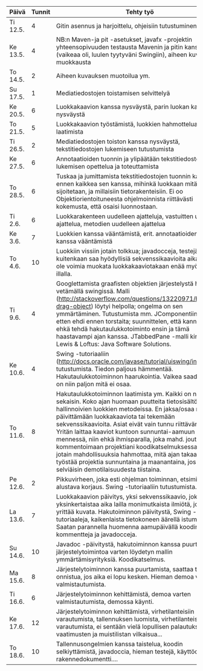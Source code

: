  Päivä     |Tunnit |Tehty työ
-----------|-------|----------------------------------------------------------------------------------------------------------------------------------------------
 Ti 12.5.  |   4   |Gitin asennus ja harjoittelu, ohjeisiin tutustuminen
 Ke 13.5.  |   4   |NB:n Maven-ja pit -asetukset, javafx -projektin yhteensopivuuden testausta Mavenin ja pitin kanssa (vaikeaa oli, luulen tyytyväni Swingiin), aiheen kuvauksen muokkausta
 To 14.5.  |   2   |Aiheen kuvauksen muotoilua ym.
 Su 17.5.  |   1   |Mediatiedostojen toistamisen selvittelyä 
 Ke 20.5.  |   6   |Luokkakaavion kanssa nysväystä, parin luokan kanssa nysväystä
 To 21.5.  |   5   |Luokkakaavion työstämistä, luokkien hahmottelua, testien laatimista
 Ti 26.5.  |   2   |Mediatiedostojen toiston kanssa nysväystä, tekstitiedostojen lukemiseen tutustumista
 Ke 27.5.  |   6   |Annotaatioiden tuonnin ja ylipäätään tekstitiedostojen lukemisen opettelua ja toteuttamista
 To 28.5.  |   6   |Tuskaa ja jumittamista tekstitiedostojen tuonnin kanssa, ja ennen kaikkea sen kanssa, mihinkä luokkaan mitäkin tietoa sijoitetaan, ja millaisiin tietorakenteisiin. Ei oo Objektiorientoituneesta ohjelmoinnista riittävästi kokemusta, että osaisi luonnostaan.
 Ti 2.6.   |   6   |Luokkarakenteen uudelleen ajatteluja, vastuitten uudelleen ajattelua, metodien uudelleen ajattelua
 Ke 3.6.   |   7   |Luokkien kanssa vääntämistä, erit. annotaatioiden tuonnin kanssa vääntämistä
 To 4.6.   |   10  |Luokkiin vissiin jotain tolkkua; javadocceja, testejä. En kuitenkaan saa hyödyllisiä sekvenssikaavioita aikaan. Ei ole voimia muokata luokkakaaviotakaan enää myöhään illalla. 
 Ti 9.6.   |   4   |Googlettamista graafisten objektien järjestelystä hiirellä vetämällä swingissä. Malli (http://stackoverflow.com/questions/13220971/how-to-drag-object) löytyi helpolla; ongelma on sen ymmärtäminen. Tutustumista mm. JComponentiin. Tuntuu, etten ehdi ennen torstaita; suunnittelen, että kannattaa ehkä tehdä hakutaulukkotoiminto ensin ja tämä haastavampi ajan kanssa. JTabbedPane -malli kirjasta Lewis & Loftus: Java Software Solutions.
 Ke 10.6.  |   4   |Swing -tutoriaaliin (http://docs.oracle.com/javase/tutorial/uiswing/index.html) tutustumista. Tiedon paljous hämmentää. Hakutaulukkotoiminnon haarukointia. Vaikea saada aikaan, on niin paljon mitä ei osaa.
 To 11.6.  |   8   |Hakutaulukkotoiminnon laatimista ym. Kaikki on niin sekaisin. Koko ajan huomaan puutteita tietosisältöä hallinnoivien luokkien metodeissa. En jaksa/osaa ruveta päivittämään luokkakaaviota tai tekemään sekvenssikaavioita. Asiat eivät vain tunnu riittävän selviltä. Yritän laittaa kaaviot kuntoon sunnuntai-aamuun mennessä, niin ehkä ihmisparalla, joka mahd. joutuu kommentoimaan projektiani koodikatselmuksessa, on edes jotain mahdollisuuksia hahmottaa, mitä ajan takaa. Yritän työstää projektia sunnuntaina ja maanantaina, jos vaikka selviäisin demotilaisuudesta tiistaina. 
 Pe 12.6.  |   2   |Pikkuvirheen, joka esti ohjelman toiminnan, etsimistä ja alustava korjaus. Swing -tutoriaaliin tutustumista.
 La 13.6.  |   7   |Luokkakaavion päivitys, yksi sekvenssikaavio, joka yksinkertaistaa aika lailla monimutkaista ilmiötä, jota se yrittää kuvata. Hakutoiminnon päivitystä, Swing -tutoriaaleja, kaikenlaista tietokoneen äärellä istumista. Saatan parannella huomenna aamupäivällä koodin kommentteja ja javadocceja.
 Su 14.6.  |   10  |Javadoc -päivitystä, hakutoiminnon kanssa puurtamista, järjestelytoimintoa varten löydetyn mallin ymmärtämisyrityksiä. Koodikatselmus.
 Ma 15.6.  |   8   |Järjestelytoiminnon kanssa puurtamista, saattaa tämäkin onnistua, jos aika ei lopu kesken. Hieman demoa varten valmistautumista.
 Ti 16.6.  |   6   |Järjestelytoiminnon kehittämistä, demoa varten valmistautumista, demossa käynti.
 Ke 17.6.  |   12  |Järjestelytoiminnon kehittämistä, virhetilanteisiin varautumista, tallennuksen luomista, virhetilanteisiin varautumista, ei sentään vielä lopullisen palautuksen vaatimusten ja muistilistan vilkaisua...
 To 18.6.  |   10  |Tallennusongelmien kanssa taistelua, koodin selkiyttämistä, javadoccia, hieman testejä, käyttöohjeet, rakennedokumentti.... 
